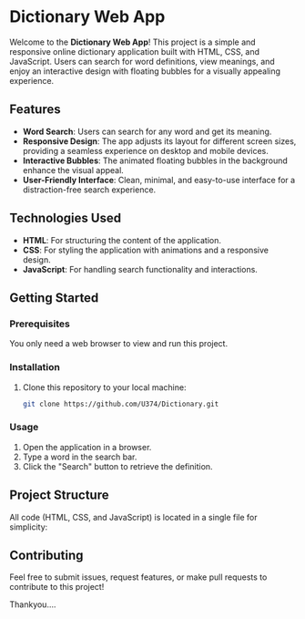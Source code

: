 # Dictionary Web App

Welcome to the **Dictionary Web App**! This project is a simple and responsive online dictionary application built with HTML, CSS, and JavaScript. Users can search for word definitions, view meanings, and enjoy an interactive design with floating bubbles for a visually appealing experience.

## Features

- **Word Search**: Users can search for any word and get its meaning.
- **Responsive Design**: The app adjusts its layout for different screen sizes, providing a seamless experience on desktop and mobile devices.
- **Interactive Bubbles**: The animated floating bubbles in the background enhance the visual appeal.
- **User-Friendly Interface**: Clean, minimal, and easy-to-use interface for a distraction-free search experience.

## Technologies Used

- **HTML**: For structuring the content of the application.
- **CSS**: For styling the application with animations and a responsive design.
- **JavaScript**: For handling search functionality and interactions.

## Getting Started

### Prerequisites

You only need a web browser to view and run this project.

### Installation

1. Clone this repository to your local machine:

   ```bash
   git clone https://github.com/U374/Dictionary.git

### Usage

1. Open the application in a browser.
2. Type a word in the search bar.
3. Click the "Search" button to retrieve the definition.

## Project Structure

All code (HTML, CSS, and JavaScript) is located in a single file for simplicity:

## Contributing

Feel free to submit issues, request features, or make pull requests to contribute to this project!


Thankyou....
